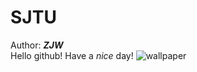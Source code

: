 # SJTU 
Author: ***ZJW*** </br>
Hello github!
Have a *nice* day!
![wallpaper](https://github.com/ophwsjtu18/ohw21f/tree/main/zjw/zjw.assets/8545499.jpg)
